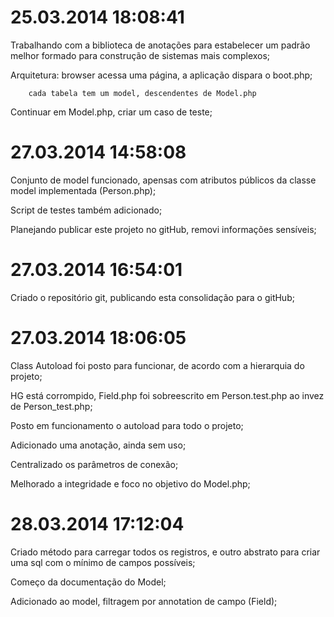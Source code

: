 25.03.2014 18:08:41 
==============================================================================
Trabalhando com a biblioteca de anotações para estabelecer um padrão melhor 
formado para construção de sistemas mais complexos;

Arquitetura:
        browser acessa uma página,
        a aplicação dispara o boot.php;

        cada tabela tem um model, descendentes de Model.php

Continuar em Model.php, criar um caso de teste;


27.03.2014 14:58:08 
==============================================================================
Conjunto de model funcionado, apensas com atributos públicos da classe 
model implementada (Person.php);

Script de testes também adicionado;

Planejando publicar este projeto no gitHub, removi informações sensíveis;


27.03.2014 16:54:01
==============================================================================
Criado o repositório git, publicando esta consolidação para o gitHub;


27.03.2014 18:06:05 
==============================================================================
Class Autoload foi posto para funcionar, de acordo com a hierarquia do 
projeto;

HG está corrompido, Field.php foi sobreescrito em Person.test.php ao invez 
de Person_test.php;

Posto em funcionamento o autoload para todo o projeto;

Adicionado uma anotação, ainda sem uso;

Centralizado os parâmetros de conexão;

Melhorado a integridade e foco no objetivo do Model.php;

28.03.2014 17:12:04
==============================================================================
Criado método para carregar todos os registros, e outro abstrato para criar 
uma sql com o mínimo de campos possíveis;

Começo da documentação do Model;

Adicionado ao model, filtragem por annotation de campo (Field);




